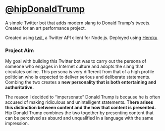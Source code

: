 # [@hipDonaldTrump](https://twitter.com/hipDonaldTrump)
A simple Twitter bot that adds modern slang to Donald Trump's tweets. Created for an art performance project.

Created using [twit](https://www.npmjs.com/package/twit), a Twitter API client for Node.js. Deployed using [Heroku](https://www.heroku.com/home).

### Project Aim

My goal with building this Twitter bot was to carry out the persona of someone who engages in Internet culture and adopts the slang that circulates online. This persona is very different from that of a high profile politician who is expected to deliver serious and deliberate statements. Combing the two creates a **new personality that is both entertaining and authoritative.** 

The reason I decided to “impersonate” Donald Trump is because he is often accused of making ridiculous and unintelligent statements. **There arises this distinction between content and the how that content is presented.** Hip Donald Trump combines the two together by presenting content that can be perceived as absurd and unqualified in a language with the same impression.

